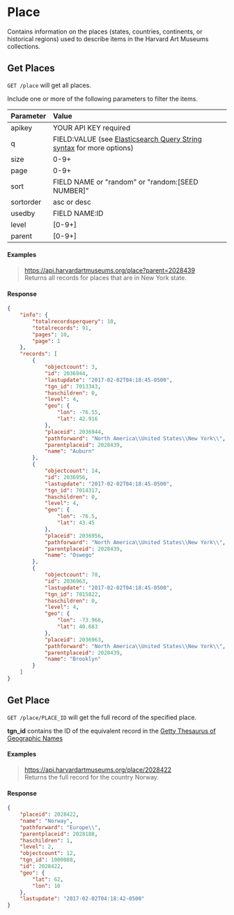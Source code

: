 # Place

Contains information on the places (states, countries, continents, or historical regions) used to describe items in the Harvard Art Museums collections.

## Get Places

`GET /place` will get all places.

Include one or more of the following parameters to filter the items.

| Parameter | Value |
| :--------- | :----- |
| apikey | YOUR API KEY required |
| q | FIELD:VALUE (see [Elasticsearch Query String syntax](https://www.elastic.co/guide/en/elasticsearch/reference/7.17/query-dsl-query-string-query.html) for more options) |
| size | 0-9+ |
| page | 0-9+ |
| sort | FIELD NAME or "random" or "random:[SEED NUMBER]" |
| sortorder | asc or desc |
| usedby | FIELD NAME:ID |
| level | [0-9+] |
| parent | [0-9+] |

#### Examples

> https://api.harvardartmuseums.org/place?parent=2028439  
> Returns all records for places that are in New York state.  

#### Response

```json
{
    "info": {
        "totalrecordsperquery": 10,
        "totalrecords": 91,
        "pages": 10,
        "page": 1
    },
    "records": [
        {
            "objectcount": 3,
            "id": 2036944,
            "lastupdate": "2017-02-02T04:18:45-0500",
            "tgn_id": 7013343,
            "haschildren": 0,
            "level": 4,
            "geo": {
                "lon": -76.55,
                "lat": 42.916
            },
            "placeid": 2036944,
            "pathforward": "North America\\United States\\New York\\",
            "parentplaceid": 2028439,
            "name": "Auburn"
        },
        {
            "objectcount": 14,
            "id": 2036956,
            "lastupdate": "2017-02-02T04:18:45-0500",
            "tgn_id": 7014317,
            "haschildren": 0,
            "level": 4,
            "geo": {
                "lon": -76.5,
                "lat": 43.45
            },
            "placeid": 2036956,
            "pathforward": "North America\\United States\\New York\\",
            "parentplaceid": 2028439,
            "name": "Oswego"
        },
        {
            "objectcount": 78,
            "id": 2036963,
            "lastupdate": "2017-02-02T04:18:45-0500",
            "tgn_id": 7015822,
            "haschildren": 0,
            "level": 4,
            "geo": {
                "lon": -73.966,
                "lat": 40.683
            },
            "placeid": 2036963,
            "pathforward": "North America\\United States\\New York\\",
            "parentplaceid": 2028439,
            "name": "Brooklyn"
        }
    ]
}
```

## Get Place

`GET /place/PLACE_ID` will get the full record of the specified place.

**tgn_id** contains the ID of the equivalent record in the [Getty Thesaurus of Geographic Names](http://www.getty.edu/research/tools/vocabularies/tgn/)

#### Examples

> https://api.harvardartmuseums.org/place/2028422  
> Returns the full record for the country Norway.  

#### Response

```json
{
    "placeid": 2028422,
    "name": "Norway",
    "pathforward": "Europe\\",
    "parentplaceid": 2028188,
    "haschildren": 1,
    "level": 2,
    "objectcount": 12,
    "tgn_id": 1000088,
    "id": 2028422,
    "geo": {
        "lat": 62,
        "lon": 10
    },
    "lastupdate": "2017-02-02T04:18:42-0500"
}
```

